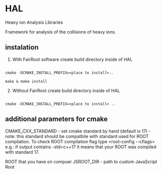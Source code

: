 # HAL
Heavy ion Analysis Libraries

Framework for analysis of the collisions of heavy ions. 

## instalation
1. With FairRoot software
create build directory inside of HAL

<pre><code>
cmake -DCMAKE_INSTALL_PREFIX=&lt;place to install&gt;.. <br>
make & make install
</pre></code>
2. Without FairRoot
create build directory inside of HAL
<pre><code>
cmake -DCMAKE_INSTALL_PREFIX=&lt;place to install&gt; ..
</pre></code>
## additional parameters for cmake
CMAKE_CXX_STANDARD - set cmake standard  by hand (default is 17) - note: this standard should be compatbile with standard used for ROOT compilation. To check ROOT compilation flag type 
&lt;root-config --cflags&gt; e.g.: if output contains -std=c++17 it means that your ROOT was compiled with standard 17. 

ROOT that you have on compuer
JSROOT_DIR - path to custom JavaScript Root
